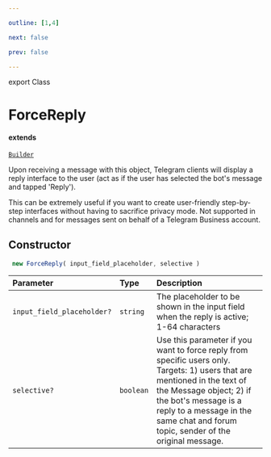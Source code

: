 ```yaml
---

outline: [1,4]

next: false

prev: false

---
```


export Class
# ForceReply
#### extends
 [`Builder`](./Builder.md)

Upon receiving a message with this object, Telegram clients will display a reply interface to the user (act as if the user has selected the bot's message and tapped 'Reply').

This can be extremely useful if you want to create user-friendly step-by-step interfaces without having to sacrifice privacy mode. Not supported in channels and for messages sent on behalf of a Telegram Business account.

## Constructor
```ts
 new ForceReply( input_field_placeholder, selective )
 ```
| Parameter | Type | Description |
| :--- | :--- | :--- |
| `input_field_placeholder?` | `string` | The placeholder to be shown in the input field when the reply is active; 1-64 characters |
| `selective?` | `boolean` | Use this parameter if you want to force reply from specific users only. Targets: 1) users that are mentioned in the text of the Message object; 2) if the bot's message is a reply to a message in the same chat and forum topic, sender of the original message. |

